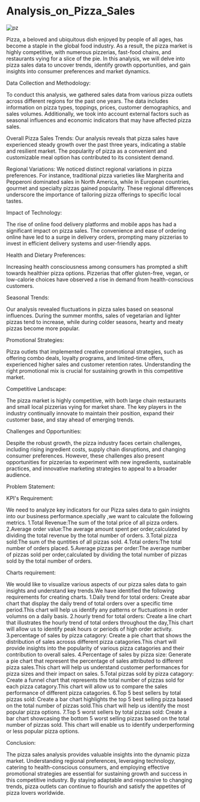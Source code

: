 # Analysis_on_Pizza_Sales

![pz](https://github.com/jnana027/Analysis-on-Pizza-Sales/assets/120124430/783cb272-e881-49e4-8648-acf3eccef472)

Pizza, a beloved and ubiquitous dish enjoyed by people of all ages, has become a staple in the global food industry. As a result, the pizza market is highly competitive, with numerous pizzerias, fast-food chains, and restaurants vying for a slice of the pie. In this analysis, we will delve into pizza sales data to uncover trends, identify growth opportunities, and gain insights into consumer preferences and market dynamics.

Data Collection and Methodology:

To conduct this analysis, we gathered sales data from various pizza outlets across different regions for the past one years. The data includes information on pizza types, toppings, prices, customer demographics, and sales volumes. Additionally, we took into account external factors such as seasonal influences and economic indicators that may have affected pizza sales.

Overall Pizza Sales Trends:
Our analysis reveals that pizza sales have experienced steady growth over the past three years, indicating a stable and resilient market. The popularity of pizza as a convenient and customizable meal option has contributed to its consistent demand.

Regional Variations:
We noticed distinct regional variations in pizza preferences. For instance, traditional pizza varieties like Margherita and Pepperoni dominated sales in North America, while in European countries, gourmet and specialty pizzas gained popularity. These regional differences underscore the importance of tailoring pizza offerings to specific local tastes.

Impact of Technology:

The rise of online food delivery platforms and mobile apps has had a significant impact on pizza sales. The convenience and ease of ordering online have led to a surge in delivery orders, prompting many pizzerias to invest in efficient delivery systems and user-friendly apps.

Health and Dietary Preferences:

Increasing health consciousness among consumers has prompted a shift towards healthier pizza options. Pizzerias that offer gluten-free, vegan, or low-calorie choices have observed a rise in demand from health-conscious customers.

Seasonal Trends:

Our analysis revealed fluctuations in pizza sales based on seasonal influences. During the summer months, sales of vegetarian and lighter pizzas tend to increase, while during colder seasons, hearty and meaty pizzas become more popular.

Promotional Strategies:

Pizza outlets that implemented creative promotional strategies, such as offering combo deals, loyalty programs, and limited-time offers, experienced higher sales and customer retention rates. Understanding the right promotional mix is crucial for sustaining growth in this competitive market.

Competitive Landscape:

The pizza market is highly competitive, with both large chain restaurants and small local pizzerias vying for market share. The key players in the industry continually innovate to maintain their position, expand their customer base, and stay ahead of emerging trends.

Challenges and Opportunities:

Despite the robust growth, the pizza industry faces certain challenges, including rising ingredient costs, supply chain disruptions, and changing consumer preferences. However, these challenges also present opportunities for pizzerias to experiment with new ingredients, sustainable practices, and innovative marketing strategies to appeal to a broader audience.

Problem Statement:

KPI's Requirement:

We need to analyze key indicators for our Pizza sales data to gain insights into our business performance.specially ,we want to calculate the following metrics.
1.Total Revenue:The sum of the total price of all pizza orders.
2.Average order value:The average amount spent per order,calculated by dividing the total revenue by the total number of orders.
3.Total pizza sold:The sum of the quntities of all pizzas sold.
4.Total orders:The total number of orders placed.
5.Average pizzas per order:The average number of pizzas sold per order,calculated by dividing the total number of pizzas sold by the total number of orders.

Charts requirement:

We would like to visualize various aspects of our pizza sales data to gain insights and understand key trends.We have identified the following requirements for creating charts.
1.Daily trend for total orders:
Create abar chart that display the daily trend of total orders over a specific time period.This chart will help us identify any patterns or fluctuations in order volumns on a daily basis.
2.hourly trend for total orders:
Create a line chart that illustrates the hourly trend of total orders throughout the day,This chart will allow us to identify peak hours or periods of high order activity.
3.percentage of sales by pizza catagory:
Create a pie chart that shows the distribution of sales acrosss different pizza catagories.This chart will provide insights into the popularity of various pizza catagories and their contribution to overall sales.
4.Percentage of sales by pizza size:
Generate a pie chart that represent the percentage of sales attributed to different pizza sales.This chart will help us understand customer performances for pizza sizes and their impact on sales.
5.Total pizzas sold by pizza catagory:
Create a funnel chart that represents the total number of pizzas sold for each pizza catagory.This chart will allow us to compare the sales performance of different pizza catagories.
6.Top 5 best sellers by total pizzas sold:
Create a bar chart highlights the top 5 best selling pizza based on the total number of pizzas sold.This chart will help us identify the most popular pizza options.
7.Top 5 worst sellers by total pizzas sold:
Create a bar chart showcasing the bottom 5 worst selling pizzas based on the total number of pizzas sold.
This chart will enable us to identify underperforming or less popular pizza options.

Conclusion:

The pizza sales analysis provides valuable insights into the dynamic pizza market. Understanding regional preferences, leveraging technology, catering to health-conscious consumers, and employing effective promotional strategies are essential for sustaining growth and success in this competitive industry. By staying adaptable and responsive to changing trends, pizza outlets can continue to flourish and satisfy the appetites of pizza lovers worldwide.




